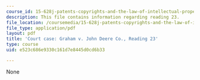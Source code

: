 ```yaml
---
course_id: 15-628j-patents-copyrights-and-the-law-of-intellectual-property-spring-2013
description: This file contains information regarding reading 23.
file_location: /coursemedia/15-628j-patents-copyrights-and-the-law-of-intellectual-property-spring-2013/e523c686e9330c161d7e8445d0cd6b33_MIT15_628JS13_read23.pdf
file_type: application/pdf
layout: pdf
title: 'Court case: Graham v. John Deere Co., Reading 23'
type: course
uid: e523c686e9330c161d7e8445d0cd6b33

---
```

None